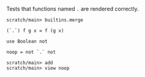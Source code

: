 Tests that functions named `.` are rendered correctly.

``` ucm :hide
scratch/main> builtins.merge
```

``` unison
(`.`) f g x = f (g x)

use Boolean not

noop = not `.` not
```

``` ucm
scratch/main> add
scratch/main> view noop
```
